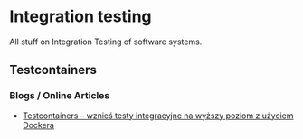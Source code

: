# Integration testing

All stuff on Integration Testing of software systems.

## Testcontainers

### Blogs / Online Articles

* [Testcontainers – wznieś testy integracyjne na wyższy poziom z użyciem Dockera](https://pater.dev/testcontainers-wznies-testy-integracyjne-na-wyzszy-poziom-z-uzyciem-dockera/?utm_source=rss&utm_source=jvm-bloggers.com&utm_medium=rss&utm_medium=link&utm_campaign=testcontainers-wznies-testy-integracyjne-na-wyzszy-poziom-z-uzyciem-dockera&utm_campaign=jvm-bloggers)